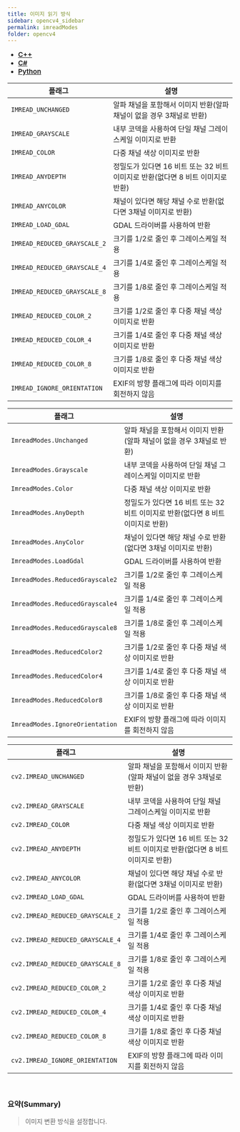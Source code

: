 ```yaml
---
title: 이미지 읽기 방식
sidebar: opencv4_sidebar
permalink: imreadModes
folder: opencv4
---
```


<ul id="profileTabs" class="nav nav-tabs">
    <li class="active"><a class="noCrossRef" href="#L1" data-toggle="tab" style="width: 100px; text-align: center; font-weight: 600; font-size: 15px;">C++</a></li>
    <li><a class="noCrossRef" href="#L2" data-toggle="tab" style="width: 100px; text-align: center; font-weight: 600; font-size: 15px;">C#</a></li>
    <li><a class="noCrossRef" href="#L3" data-toggle="tab" style="width: 100px; text-align: center; font-weight: 600; font-size: 15px;">Python</a></li>
</ul>

<div class="tab-content">
<div role="tabpanel" class="tab-pane active" id="L1" markdown="1">

| 플래그             | 설명                                                             |
| ----------------- | ---------------------------------------------------------------- | 
| `IMREAD_UNCHANGED` | 알파 채널을 포함해서 이미지 반환(알파 채널이 없을 경우 3채널로 반환) | 
| `IMREAD_GRAYSCALE` | 내부 코덱을 사용하여 단일 채널 그레이스케일 이미지로 반환 | 
| `IMREAD_COLOR` | 다중 채널 색상 이미지로 반환 | 
| `IMREAD_ANYDEPTH` | 정밀도가 있다면 16 비트 또는 32 비트 이미지로 반환(없다면 8 비트 이미지로 반환) | 
| `IMREAD_ANYCOLOR` | 채널이 있다면 해당 채널 수로 반환(없다면 3채널 이미지로 반환) | 
| `IMREAD_LOAD_GDAL` | GDAL 드라이버를 사용하여 반환 | 
| `IMREAD_REDUCED_GRAYSCALE_2` | 크기를 1/2로 줄인 후 그레이스케일 적용 | 
| `IMREAD_REDUCED_GRAYSCALE_4` | 크기를 1/4로 줄인 후 그레이스케일 적용 | 
| `IMREAD_REDUCED_GRAYSCALE_8` | 크기를 1/8로 줄인 후 그레이스케일 적용 | 
| `IMREAD_REDUCED_COLOR_2` | 크기를 1/2로 줄인 후 다중 채널 색상 이미지로 반환 | 
| `IMREAD_REDUCED_COLOR_4` | 크기를 1/4로 줄인 후 다중 채널 색상 이미지로 반환 | 
| `IMREAD_REDUCED_COLOR_8` | 크기를 1/8로 줄인 후 다중 채널 색상 이미지로 반환 | 
| `IMREAD_IGNORE_ORIENTATION` | EXIF의 방향 플래그에 따라 이미지를 회전하지 않음 |

</div>

<div role="tabpanel" class="tab-pane" id="L2" markdown="1">

| 플래그             | 설명                                                             |
| ----------------- | ---------------------------------------------------------------- | 
| `ImreadModes.Unchanged` | 알파 채널을 포함해서 이미지 반환(알파 채널이 없을 경우 3채널로 반환) | 
| `ImreadModes.Grayscale` | 내부 코덱을 사용하여 단일 채널 그레이스케일 이미지로 반환 | 
| `ImreadModes.Color` | 다중 채널 색상 이미지로 반환 | 
| `ImreadModes.AnyDepth` | 정밀도가 있다면 16 비트 또는 32 비트 이미지로 반환(없다면 8 비트 이미지로 반환) | 
| `ImreadModes.AnyColor` | 채널이 있다면 해당 채널 수로 반환(없다면 3채널 이미지로 반환) | 
| `ImreadModes.LoadGdal` | GDAL 드라이버를 사용하여 반환 | 
| `ImreadModes.ReducedGrayscale2` | 크기를 1/2로 줄인 후 그레이스케일 적용 | 
| `ImreadModes.ReducedGrayscale4` | 크기를 1/4로 줄인 후 그레이스케일 적용 | 
| `ImreadModes.ReducedGrayscale8` | 크기를 1/8로 줄인 후 그레이스케일 적용 | 
| `ImreadModes.ReducedColor2` | 크기를 1/2로 줄인 후 다중 채널 색상 이미지로 반환 | 
| `ImreadModes.ReducedColor4` | 크기를 1/4로 줄인 후 다중 채널 색상 이미지로 반환 | 
| `ImreadModes.ReducedColor8` | 크기를 1/8로 줄인 후 다중 채널 색상 이미지로 반환 | 
| `ImreadModes.IgnoreOrientation` | EXIF의 방향 플래그에 따라 이미지를 회전하지 않음 |

</div>

<div role="tabpanel" class="tab-pane" id="L3" markdown="1">

| 플래그             | 설명                                                             |
| ----------------- | ---------------------------------------------------------------- | 
| `cv2.IMREAD_UNCHANGED` | 알파 채널을 포함해서 이미지 반환(알파 채널이 없을 경우 3채널로 반환) | 
| `cv2.IMREAD_GRAYSCALE` | 내부 코덱을 사용하여 단일 채널 그레이스케일 이미지로 반환 | 
| `cv2.IMREAD_COLOR` | 다중 채널 색상 이미지로 반환 | 
| `cv2.IMREAD_ANYDEPTH` | 정밀도가 있다면 16 비트 또는 32 비트 이미지로 반환(없다면 8 비트 이미지로 반환) | 
| `cv2.IMREAD_ANYCOLOR` | 채널이 있다면 해당 채널 수로 반환(없다면 3채널 이미지로 반환) | 
| `cv2.IMREAD_LOAD_GDAL` | GDAL 드라이버를 사용하여 반환 | 
| `cv2.IMREAD_REDUCED_GRAYSCALE_2` | 크기를 1/2로 줄인 후 그레이스케일 적용 | 
| `cv2.IMREAD_REDUCED_GRAYSCALE_4` | 크기를 1/4로 줄인 후 그레이스케일 적용 | 
| `cv2.IMREAD_REDUCED_GRAYSCALE_8` | 크기를 1/8로 줄인 후 그레이스케일 적용 | 
| `cv2.IMREAD_REDUCED_COLOR_2` | 크기를 1/2로 줄인 후 다중 채널 색상 이미지로 반환 | 
| `cv2.IMREAD_REDUCED_COLOR_4` | 크기를 1/4로 줄인 후 다중 채널 색상 이미지로 반환 | 
| `cv2.IMREAD_REDUCED_COLOR_8` | 크기를 1/8로 줄인 후 다중 채널 색상 이미지로 반환 | 
| `cv2.IMREAD_IGNORE_ORIENTATION` | EXIF의 방향 플래그에 따라 이미지를 회전하지 않음 |

</div>
</div>

<br>

### 요약(Summary)

> 이미지 변환 방식을 설정합니다.